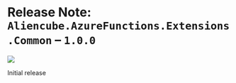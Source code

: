 # Release Note: `Aliencube.AzureFunctions.Extensions.Common` &ndash; `1.0.0` #

[![](https://img.shields.io/nuget/v/Aliencube.AzureFunctions.Extensions.Common.svg)](https://www.nuget.org/packages/Aliencube.AzureFunctions.Extensions.Common/)

Initial release
